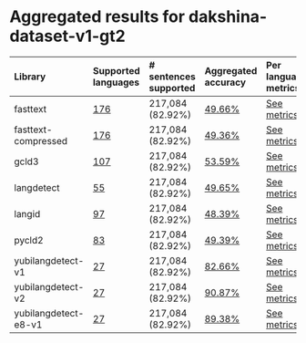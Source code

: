 # Aggregated results for dakshina-dataset-v1-gt2

| Library              | Supported languages                                                                                                                                                                    | # sentences supported   | Aggregated accuracy                                                                                                                                                    | Per language metrics                                                                                                                                                                             |
|:---------------------|:---------------------------------------------------------------------------------------------------------------------------------------------------------------------------------------|:------------------------|:-----------------------------------------------------------------------------------------------------------------------------------------------------------------------|:-------------------------------------------------------------------------------------------------------------------------------------------------------------------------------------------------|
| fasttext             | [176](https://github.com/Yubi2Community/YubiAI/blob/benchmark/benchmark/results/dakshina-dataset-v1-gt2/fasttext/classification_performance_latn.md#supported-languages)            | 217,084 (82.92%)        | [49.66%](https://github.com/Yubi2Community/YubiAI/blob/benchmark/benchmark/results/dakshina-dataset-v1-gt2/fasttext/classification_performance_latn.md)             | [See metrics](https://github.com/Yubi2Community/YubiAI/blob/benchmark/benchmark/results/dakshina-dataset-v1-gt2/fasttext/classification_performance_latn.md#metrics-per-language)             |
| fasttext-compressed  | [176](https://github.com/Yubi2Community/YubiAI/blob/benchmark/benchmark/results/dakshina-dataset-v1-gt2/fasttext-compressed/classification_performance_latn.md#supported-languages) | 217,084 (82.92%)        | [49.36%](https://github.com/Yubi2Community/YubiAI/blob/benchmark/benchmark/results/dakshina-dataset-v1-gt2/fasttext-compressed/classification_performance_latn.md)  | [See metrics](https://github.com/Yubi2Community/YubiAI/blob/benchmark/benchmark/results/dakshina-dataset-v1-gt2/fasttext-compressed/classification_performance_latn.md#metrics-per-language)  |
| gcld3                | [107](https://github.com/Yubi2Community/YubiAI/blob/benchmark/benchmark/results/dakshina-dataset-v1-gt2/gcld3/classification_performance_latn.md#supported-languages)               | 217,084 (82.92%)        | [53.59%](https://github.com/Yubi2Community/YubiAI/blob/benchmark/benchmark/results/dakshina-dataset-v1-gt2/gcld3/classification_performance_latn.md)                | [See metrics](https://github.com/Yubi2Community/YubiAI/blob/benchmark/benchmark/results/dakshina-dataset-v1-gt2/gcld3/classification_performance_latn.md#metrics-per-language)                |
| langdetect           | [55](https://github.com/Yubi2Community/YubiAI/blob/benchmark/benchmark/results/dakshina-dataset-v1-gt2/langdetect/classification_performance_latn.md#supported-languages)           | 217,084 (82.92%)        | [49.65%](https://github.com/Yubi2Community/YubiAI/blob/benchmark/benchmark/results/dakshina-dataset-v1-gt2/langdetect/classification_performance_latn.md)           | [See metrics](https://github.com/Yubi2Community/YubiAI/blob/benchmark/benchmark/results/dakshina-dataset-v1-gt2/langdetect/classification_performance_latn.md#metrics-per-language)           |
| langid               | [97](https://github.com/Yubi2Community/YubiAI/blob/benchmark/benchmark/results/dakshina-dataset-v1-gt2/langid/classification_performance_latn.md#supported-languages)               | 217,084 (82.92%)        | [48.39%](https://github.com/Yubi2Community/YubiAI/blob/benchmark/benchmark/results/dakshina-dataset-v1-gt2/langid/classification_performance_latn.md)               | [See metrics](https://github.com/Yubi2Community/YubiAI/blob/benchmark/benchmark/results/dakshina-dataset-v1-gt2/langid/classification_performance_latn.md#metrics-per-language)               |
| pycld2               | [83](https://github.com/Yubi2Community/YubiAI/blob/benchmark/benchmark/results/dakshina-dataset-v1-gt2/pycld2/classification_performance_latn.md#supported-languages)               | 217,084 (82.92%)        | [49.39%](https://github.com/Yubi2Community/YubiAI/blob/benchmark/benchmark/results/dakshina-dataset-v1-gt2/pycld2/classification_performance_latn.md)               | [See metrics](https://github.com/Yubi2Community/YubiAI/blob/benchmark/benchmark/results/dakshina-dataset-v1-gt2/pycld2/classification_performance_latn.md#metrics-per-language)               |
| yubilangdetect-v1    | [27](https://github.com/Yubi2Community/YubiAI/blob/benchmark/benchmark/results/dakshina-dataset-v1-gt2/yubilangdetect-v1/classification_performance_latn.md#supported-languages)    | 217,084 (82.92%)        | [82.66%](https://github.com/Yubi2Community/YubiAI/blob/benchmark/benchmark/results/dakshina-dataset-v1-gt2/yubilangdetect-v1/classification_performance_latn.md)    | [See metrics](https://github.com/Yubi2Community/YubiAI/blob/benchmark/benchmark/results/dakshina-dataset-v1-gt2/yubilangdetect-v1/classification_performance_latn.md#metrics-per-language)    |
| yubilangdetect-v2    | [27](https://github.com/Yubi2Community/YubiAI/blob/benchmark/benchmark/results/dakshina-dataset-v1-gt2/yubilangdetect-v2/classification_performance_latn.md#supported-languages)    | 217,084 (82.92%)        | [90.87%](https://github.com/Yubi2Community/YubiAI/blob/benchmark/benchmark/results/dakshina-dataset-v1-gt2/yubilangdetect-v2/classification_performance_latn.md)    | [See metrics](https://github.com/Yubi2Community/YubiAI/blob/benchmark/benchmark/results/dakshina-dataset-v1-gt2/yubilangdetect-v2/classification_performance_latn.md#metrics-per-language)    |
| yubilangdetect-e8-v1 | [27](https://github.com/Yubi2Community/YubiAI/blob/benchmark/benchmark/results/dakshina-dataset-v1-gt2/yubilangdetect-e8-v1/classification_performance_latn.md#supported-languages) | 217,084 (82.92%)        | [89.38%](https://github.com/Yubi2Community/YubiAI/blob/benchmark/benchmark/results/dakshina-dataset-v1-gt2/yubilangdetect-e8-v1/classification_performance_latn.md) | [See metrics](https://github.com/Yubi2Community/YubiAI/blob/benchmark/benchmark/results/dakshina-dataset-v1-gt2/yubilangdetect-e8-v1/classification_performance_latn.md#metrics-per-language) |